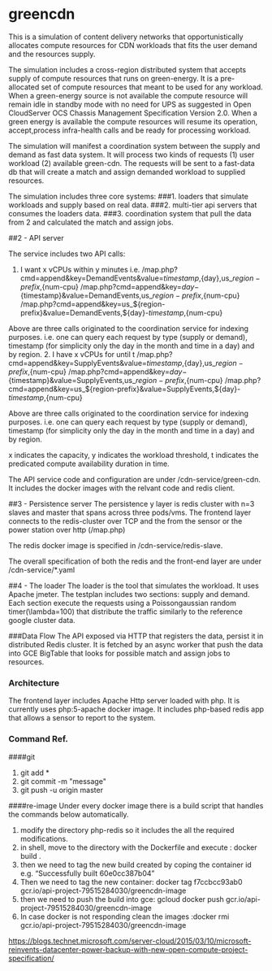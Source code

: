 # greencdn
This is a simulation of content delivery networks that opportunistically allocates compute resources for CDN workloads that fits the user demand and the resources supply.

The simulation includes a cross-region distributed system that accepts supply of compute resources that runs on green-energy. It is a pre-allocated set of compute resources that meant to be used for any workload. When a green-energy source is not available the compute resource will remain idle in standby mode with no need for UPS as suggested in Open CloudServer OCS Chassis Management Specification Version 2.0. When a green energy is available the compute resources will resume its operation, accept,process infra-health calls and be ready for processing workload. 

The simulation will manifest a coordination system between the supply and demand as fast data system. It will process two kinds of requests (1) user workload (2) available green-cdn. The requests will be sent to a fast-data db that will create a match and assign demanded workload to supplied resources. 

The simulation includes three core systems:
###1. loaders that simulate workloads and supply based on real data.
###2. multi-tier api servers that consumes the loaders data.
###3. coordination system that pull the data from 2 and calculated the match and assign jobs.


##2 - API server

The service includes two API calls: 

1. I want x vCPUs within y minutes i.e. 
/map.php?cmd=append&key=DemandEvents&value=${timestamp},${day},us_${region-prefix},${num-cpu}
/map.php?cmd=append&key=${day}-${timestamp}&value=DemandEvents,us_${region-prefix},${num-cpu}
/map.php?cmd=append&key=us_${region-prefix}&value=DemandEvents,${day}-${timestamp},${num-cpu}

Above are three calls originated to the coordination service for indexing purposes. i.e. one can query each request by type (supply or demand), timestamp (for simplicity only the day in the month and time in a day) and by region.
2. I have x vCPUs for until t
/map.php?cmd=append&key=SupplyEvents&value=${timestamp},${day},us_${region-prefix},${num-cpu}
/map.php?cmd=append&key=${day}-${timestamp}&value=SupplyEvents,us_${region-prefix},${num-cpu}
/map.php?cmd=append&key=us_${region-prefix}&value=SupplyEvents,${day}-${timestamp},${num-cpu}

Above are three calls originated to the coordination service for indexing purposes. i.e. one can query each request by type (supply or demand), timestamp (for simplicity only the day in the month and time in a day) and by region.

x indicates the capacity, y indicates the workload threshold, t indicates the predicated compute availability duration in time.  

The API service code and configuration are under /cdn-service/green-cdn. It includes the docker images with the relvant code and redis client.

##3 - Persistence server
The persistence y layer is redis cluster with n=3 slaves and master that spans across three pods/vms. The frontend layer connects to the redis-cluster over TCP and the from the sensor or the power station over http (/map.php)

The redis docker image is specified in /cdn-service/redis-slave. 

The overall specification of both the redis and the front-end layer are under /cdn-service/*.yaml

##4 - The loader 
The loader is the tool that simulates the workload. It uses Apache jmeter. The testplan includes two sections: supply and demand. Each section execute the requests using a Poissongaussian random timer(\lambda=100) that distribute the traffic similarly to the reference google cluster data. 


###Data Flow
The API exposed via HTTP that registers the data, persist it in distributed Redis cluster. It is fetched by an async worker that push the data into GCE BigTable that looks for possible match and assign jobs to resources.  

### Architecture
The frontend layer includes Apache Http server loaded with php. It is currently uses php:5-apache docker image. 
It includes php-based redis app that allows a sensor to report to the system.



### Command Ref.
####git
1. git add *
2. git commit -m "message"
3. git push -u origin master

####re-image
Under every docker image there is a build script that handles the commands below automatically.

1. modify the directory php-redis so it includes the all the required modifications. 
2. in shell, move to the directory with the Dockerfile and execute : docker build .
3. then we need to tag the new build created by coping the container id e.g. “Successfully built 60e0cc387b04”
4. Then we need to tag the new container: docker tag f7ccbcc93ab0 gcr.io/api-project-79515284030/greencdn-image
5. then we need to push the build into gce: gcloud docker push gcr.io/api-project-79515284030/greencdn-image
6. In case docker is not responding clean the images :docker rmi gcr.io/api-project-79515284030/greencdn-image

https://blogs.technet.microsoft.com/server-cloud/2015/03/10/microsoft-reinvents-datacenter-power-backup-with-new-open-compute-project-specification/ 
